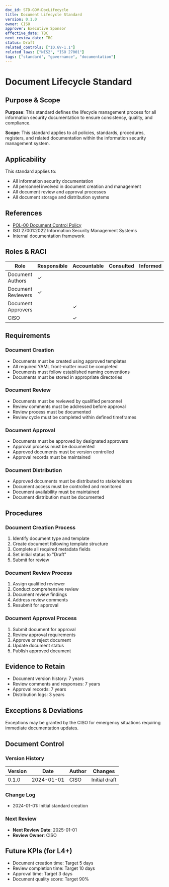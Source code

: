 ```yaml
---
doc_id: STD-GOV-DocLifecycle
title: Document Lifecycle Standard
version: 0.1.0
owner: CISO
approver: Executive Sponsor
effective_date: TBC
next_review_date: TBC
status: Draft
related_controls: ["ID.GV-1.1"]
related_laws: ["NIS2", "ISO 27001"]
tags: ["standard", "governance", "documentation"]
---
```


# Document Lifecycle Standard

## Purpose & Scope

**Purpose**: This standard defines the lifecycle management process for all information security documentation to ensure consistency, quality, and compliance.

**Scope**: This standard applies to all policies, standards, procedures, registers, and related documentation within the information security management system.

## Applicability

This standard applies to:
- All information security documentation
- All personnel involved in document creation and management
- All document review and approval processes
- All document storage and distribution systems

## References

- [POL-00 Document Control Policy](../policies/POL-00_DocumentControlPolicy.md)
- ISO 27001:2022 Information Security Management Systems
- Internal documentation framework

## Roles & RACI

| Role | Responsible | Accountable | Consulted | Informed |
|------|-------------|-------------|-----------|----------|
| Document Authors | ✓ | | | |
| Document Reviewers | ✓ | | | |
| Document Approvers | | ✓ | | |
| CISO | | ✓ | | |

## Requirements

### Document Creation
- Documents must be created using approved templates
- All required YAML front-matter must be completed
- Documents must follow established naming conventions
- Documents must be stored in appropriate directories

### Document Review
- Documents must be reviewed by qualified personnel
- Review comments must be addressed before approval
- Review process must be documented
- Review cycle must be completed within defined timeframes

### Document Approval
- Documents must be approved by designated approvers
- Approval process must be documented
- Approved documents must be version controlled
- Approval records must be maintained

### Document Distribution
- Approved documents must be distributed to stakeholders
- Document access must be controlled and monitored
- Document availability must be maintained
- Document distribution must be documented

## Procedures

### Document Creation Process
1. Identify document type and template
2. Create document following template structure
3. Complete all required metadata fields
4. Set initial status to "Draft"
5. Submit for review

### Document Review Process
1. Assign qualified reviewer
2. Conduct comprehensive review
3. Document review findings
4. Address review comments
5. Resubmit for approval

### Document Approval Process
1. Submit document for approval
2. Review approval requirements
3. Approve or reject document
4. Update document status
5. Publish approved document

## Evidence to Retain

- Document version history: 7 years
- Review comments and responses: 7 years
- Approval records: 7 years
- Distribution logs: 3 years

## Exceptions & Deviations

Exceptions may be granted by the CISO for emergency situations requiring immediate documentation updates.

## Document Control

### Version History
| Version | Date | Author | Changes |
|---------|------|--------|---------|
| 0.1.0 | 2024-01-01 | CISO | Initial draft |

### Change Log
- 2024-01-01: Initial standard creation

### Next Review
- **Next Review Date**: 2025-01-01
- **Review Owner**: CISO

## Future KPIs (for L4+)
- Document creation time: Target 5 days
- Review completion time: Target 10 days
- Approval time: Target 3 days
- Document quality score: Target 90%
